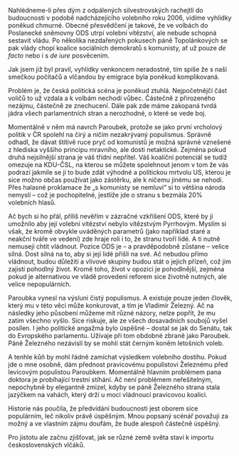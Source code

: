 <!-- dcterms:identifier = riderweblog#222 -->
<!-- dcterms:title = Rok čekání na černého koně -->
<!-- dcterms:abstract = Nahlédneme-li přes dým z odpálených silvestrovských rachejtlí do budoucnosti v podobě nadcházejícího volebního roku 2006, vidíme vyhlídky poněkud chmurné. -->
<!-- np9:categoryId = 2 -->
<!-- x4w:category = Lidé a jiná zvěř -->
<!-- np9:authorId = 1 -->
<!-- np9:authorEmail = michal.valasek@altairis.cz -->
<!-- dcterms:creator = Michal Altair Valášek -->
<!-- dcterms:created = 2006-01-01T02:56:28.643+01:00 -->
<!-- dcterms:date = 2006-01-01T02:56:28.643+01:00 -->

Nahlédneme-li přes dým z odpálených silvestrovských rachejtlí do budoucnosti v podobě nadcházejícího volebního roku 2006, vidíme vyhlídky poněkud chmurné. Obecné přesvědčení je takové, že ve volbách do Poslanecké sněmovny ODS utrpí volební vítězství, ale nebude schopná sestavit vládu. Po několika nezdařených pokusech páně Topolánkových se pak vlády chopí koalice sociálních demokratů s komunisty, ať už pouze *de facto* nebo i s *de iure* posvěcením.

Jak jsem již byl pravil, vyhlídky venkoncem neradostné, tím spíše že s naší smečkou počítačů a vlčandou by emigrace byla poněkud komplikovaná.

Problém je, že česká politická scéna je poněkud ztuhlá. Nejpočetnějčí část voličů to už vzdala a k volbám nechodí vůbec. Částečně z přirozeného nezájmu, částečně ze znechucení. Dále pak zde máme zakopaná tvrdá jádra všech parlamentních stran a nerozhodné, o které se vede boj.

Momentálně v něm má navrch Paroubek, protože se jako první vrcholový politik v ČR spolehl na čirý a ničím nezakrývaný populismus. Správně odhadl, že dávat štítivě ruce pryč od komunistů je možná správné vznešené z hlediska vyššího principu mravního, ale dosti netaktické. Zejména pokud druhá nejsilnější strana je váš třídní nepřítel. Váš koaliční potenciál se tudíž omezuje na KDU-ČSL, na kterou se můžete spolehnout jenom v tom že vás podrazí jakmile se jí to bude zdát výhodné a politickou mrtvolu US, kterou je sice možno občas používat jako zástěrku, ale k ničemu jinému se nehodí. Přes halasné proklamace že „s komunisty se nemluví“ si to většina národa nemyslí – což je pochopitelné, jestliže jde o stranu s bezmála 20% volebních hlasů.

Ač bych si ho přál, příliš nevěřím v zázračné vzkříšení ODS, které by jí umožnilo aby její volební vítězství nebylo vítězstvým Pyrrhovým. Myslím si však, že kromě obvykle uváděných parametrů (jako například staré a neakční tváře ve vedení) zde hraje roli i to, že stranu tvoří lidé. A ti nutně nemusejí chtít vládnout. Pozice ODS je – a pravděpodobně zůstane – velice silná. Dost silná na to, aby si její lidé přišli na své. Ač nebudou přímo vládnout, budou důležití a vlivové skupiny budou stát o jejich přízeň, což jim zajistí pohodlný život. Kromě toho, život v opozici je pohodlnější, zejména pokud je alternativou ve vládě provedení reforem sice životně nutných, ale velice nepopulárních.

Paroubka vynesl na výsluní čistý populismus. A existuje pouze jeden člověk, který mu v této věci může konkurovat, a tím je Vladimír Železný. Ač na následky jeho působení můžeme mít různé názory, nelze popřít, že mu zatím všechno vyšlo. Sice riskuje, ale ze všech dosavadních soubojů vyšel posílen. I jeho politické angažmá bylo úspěšné – dostal se jak do Senátu, tak do Evropského parlamentu. Užívaje při tom obdobné zbraně jako Paroubek. Páně Železného nezávislí by se mohli stát černým koněm letošních voleb.

A tenhle kůň by mohl řádně zamíchat výsledkem volebního dostihu. Pokud jde o mne osobně, dám přednost pravicovému populistovi Železnému před levicovým populistou Paroubkem. Momentálně hlavním problémem pana doktora je probíhající trestní stíhání. Ač není problémem neřešitelným, nepochybně by elegantně zmizel, kdyby se páně Železného strana stala jazýčkem na vahách, který drží u moci vládnoucí pravicovou koalici.

Historie nás poučila, že předvídání budoucnosti jest oborem sice populárním, leč nikoliv právě úspěšným. Mnou popsaný scénář považuji za možný a ve vlastním zájmu doufám, že bude alespoň částečně úspěšný. 

Pro jistotu ale začnu zjišťovat, jak se různé země světa staví k importu československých vlčáků.